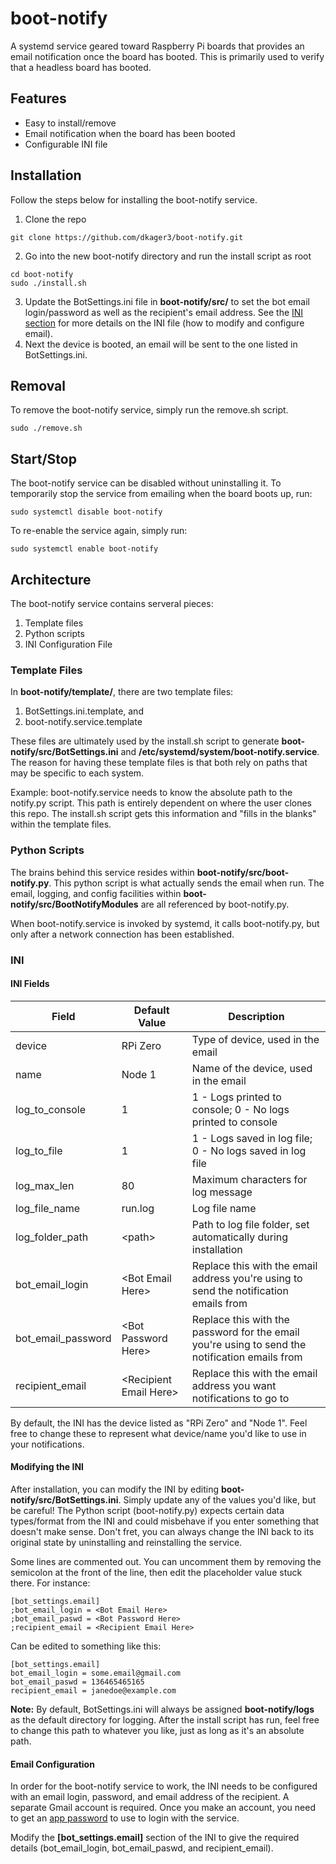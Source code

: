 # boot-notify
A systemd service geared toward Raspberry Pi boards that provides an email notification once the board has booted. This is primarily used to verify that a headless board has booted.

## Features
* Easy to install/remove
* Email notification when the board has been booted
* Configurable INI file

## Installation
Follow the steps below for installing the boot-notify service.

1. Clone the repo
```
git clone https://github.com/dkager3/boot-notify.git
```
2. Go into the new boot-notify directory and run the install script as root
```
cd boot-notify
sudo ./install.sh
```
3. Update the BotSettings.ini file in **boot-notify/src/** to set the bot email login/password as well as the recipient's email address. See the [INI section](https://github.com/dkager3/boot-notify#ini) for more details on the INI file (how to modify and configure email).
4. Next the device is booted, an email will be sent to the one listed in BotSettings.ini.

## Removal
To remove the boot-notify service, simply run the remove.sh script.
```
sudo ./remove.sh
```

## Start/Stop
The boot-notify service can be disabled without uninstalling it. To temporarily stop the service from emailing when the board boots up, run:
```
sudo systemctl disable boot-notify
```
To re-enable the service again, simply run:
```
sudo systemctl enable boot-notify
```
## Architecture
The boot-notify service contains serveral pieces:
1. Template files
2. Python scripts
3. INI Configuration File

### Template Files
In **boot-notify/template/**, there are two template files:
1. BotSettings.ini.template, and 
2. boot-notify.service.template

These files are ultimately used by the install.sh script to generate **boot-notify/src/BotSettings.ini** and **/etc/systemd/system/boot-notify.service**. The reason for having these template files is that both rely on paths that may be specific to each system.

Example: boot-notify.service needs to know the absolute path to the notify.py script. This path is entirely dependent on where the user clones this repo. The install.sh script gets this information and "fills in the blanks" within the template files.

### Python Scripts
The brains behind this service resides within **boot-notify/src/boot-notify.py**. This python script is what actually sends the email when run. The email, logging, and config facilities within **boot-notify/src/BootNotifyModules** are all referenced by boot-notify.py.

When boot-notify.service is invoked by systemd, it calls boot-notify.py, but only after a network connection has been established.

### INI
#### INI Fields
| Field              | Default Value          | Description                                                                                    |
|--------------------|------------------------|------------------------------------------------------------------------------------------------|
| device             | RPi Zero               | Type of device, used in the email                                                              |
| name               | Node 1                 | Name of the device, used in the email                                                          |
| log_to_console     | 1                      | 1 - Logs printed to console; 0 - No logs printed to console                                    |
| log_to_file        | 1                      | 1 - Logs saved in log file; 0 - No logs saved in log file                                      |
| log_max_len        | 80                     | Maximum characters for log message                                                             |
| log_file_name      | run.log                | Log file name                                                                                  |
| log_folder_path    | \<path\>                 | Path to log file folder, set automatically during installation                                 |
| bot_email_login    | \<Bot Email Here\>       | Replace this with the email address you're using to send the notification emails from          |
| bot_email_password | \<Bot Password Here\>    | Replace this with the password for the email you're using to send the notification emails from |
| recipient_email    | \<Recipient Email Here\> | Replace this with the email address you want notifications to go to                            |

By default, the INI has the device listed as "RPi Zero" and "Node 1". Feel free to change these to represent what device/name you'd like to use in your notifications.

#### Modifying the INI
After installation, you can modify the INI by editing **boot-notify/src/BotSettings.ini**. Simply update any of the values you'd like, but be careful! The Python script (boot-notify.py) expects certain data types/format from the INI and could misbehave if you enter something that doesn't make sense. Don't fret, you can always change the INI back to its original state by uninstalling and reinstalling the service.

Some lines are commented out. You can uncomment them by removing the semicolon at the front of the line, then edit the placeholder value stuck there. For instance:
```
[bot_settings.email]
;bot_email_login = <Bot Email Here>
;bot_email_paswd = <Bot Password Here>
;recipient_email = <Recipient Email Here> 
```
Can be edited to something like this:
```
[bot_settings.email]
bot_email_login = some.email@gmail.com
bot_email_paswd = 136465465165
recipient_email = janedoe@example.com
```

**Note:** By default, BotSettings.ini will always be assigned **boot-notify/logs** as the default directory for logging. After the install script has run, feel free to change this path to whatever you like, just as long as it's an absolute path.

#### Email Configuration
In order for the boot-notify service to work, the INI needs to be configured with an email login, password, and email address of the recipient. A separate Gmail account is required. Once you make an account, you need to get an [app password](https://support.google.com/accounts/answer/185833) to use to login with the service.

Modify the **[bot_settings.email]** section of the INI to give the required details (bot_email_login, bot_email_paswd, and recipient_email).
